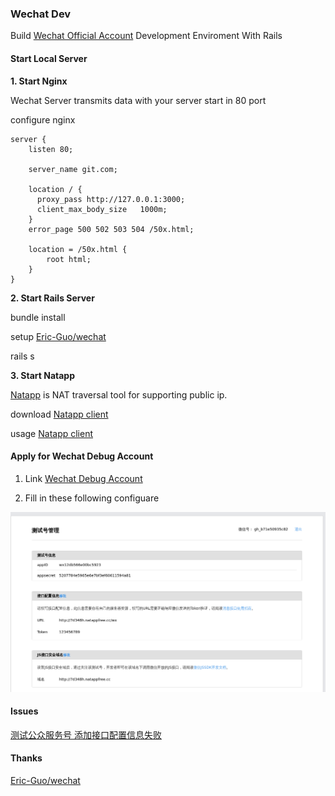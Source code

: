 ### Wechat Dev

Build [Wechat Official Account](https://mp.weixin.qq.com) Development Enviroment With Rails

#### Start Local Server

**1. Start Nginx**

Wechat Server transmits data with your server start in 80 port

configure nginx

```
server {
    listen 80;

    server_name git.com;

    location / {
      proxy_pass http://127.0.0.1:3000;
      client_max_body_size   1000m;
    }
    error_page 500 502 503 504 /50x.html;

    location = /50x.html {
        root html;
    }
}
```


**2. Start Rails Server**

bundle install

setup [Eric-Guo/wechat](https://github.com/Eric-Guo/wechat)

rails s

**3. Start Natapp**

[Natapp](https://natapp.cn/) is NAT traversal tool for supporting public ip.

download [Natapp client](https://natapp.cn/#download)

usage [Natapp client](https://natapp.cn/article/nohup)

#### Apply for Wechat Debug Account

1. Link [Wechat Debug Account](https://mp.weixin.qq.com/debug/cgi-bin/sandbox?t=sandbox/login)

2. Fill in these following configuare

![Wechat Debug Account configuare](screenshots/debug_account.png)

#### Issues

[测试公众服务号 添加接口配置信息失败](https://github.com/Eric-Guo/wechat/issues/185)

#### Thanks

[Eric-Guo/wechat](https://github.com/Eric-Guo/wechat)

